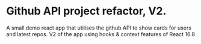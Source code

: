 # Github API project refactor, V2.

A small demo react app that utilises the github API to show cards for users and latest repos.
V2 of the app using hooks & context features of React 16.8
